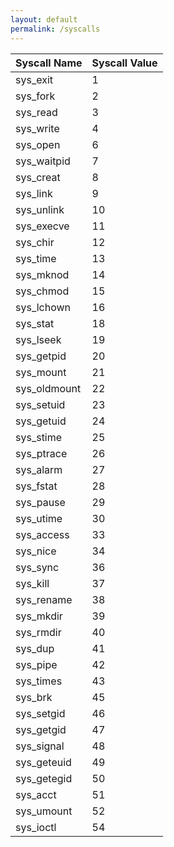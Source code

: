 ```yaml
---
layout: default
permalink: /syscalls
---
```


Syscall Name | Syscall Value
-----------  | ------------
sys_exit | 		1
sys_fork | 		2
sys_read | 		3
sys_write | 		4
sys_open | 		6
sys_waitpid | 	7
sys_creat | 		8
sys_link | 		9
sys_unlink | 		10
sys_execve |		11
sys_chir  | 		12
sys_time | 		13
sys_mknod | 		14
sys_chmod | 		15
sys_lchown | 		16
sys_stat | 		18
sys_lseek | 		19
sys_getpid | 		20
sys_mount | 		21
sys_oldmount | 	22
sys_setuid | 		23
sys_getuid | 		24
sys_stime | 		25
sys_ptrace | 		26
sys_alarm | 		27
sys_fstat | 		28
sys_pause | 		29
sys_utime | 		30
sys_access | 		33
sys_nice | 		34
sys_sync | 		36
sys_kill | 		37
sys_rename | 		38
sys_mkdir | 		39
sys_rmdir | 		40
sys_dup |		41
sys_pipe | 		42
sys_times | 		43
sys_brk | 		45
sys_setgid | 		46
sys_getgid | 		47
sys_signal | 		48
sys_geteuid | 	49
sys_getegid |		50
sys_acct |		51
sys_umount | 		52
sys_ioctl  |		54

